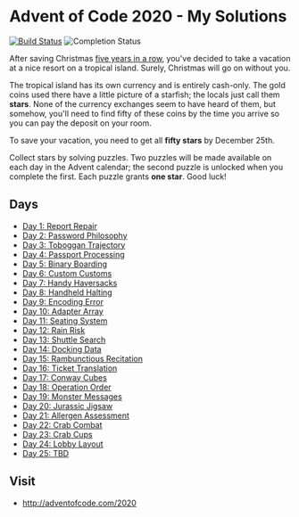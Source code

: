 # Advent of Code 2020 - My Solutions
[![Build Status](https://github.com/merrazquin/advent-of-code/workflows/build/badge.svg)](https://github.com/merrazquin/advent-of-code/actions)
![Completion Status](https://img.shields.io/endpoint?url=https://raw.githubusercontent.com/merrazquin/advent-of-code/main/year-2020/.github/badges/completion.json&label=stars+collected)

After saving Christmas [five years in a row](https://adventofcode.com/events), you've decided to take a vacation at a nice resort on a tropical island. Surely, Christmas will go on without you.

The tropical island has its own currency and is entirely cash-only. The gold coins used there have a little picture of a starfish; the locals just call them **stars**. None of the currency exchanges seem to have heard of them, but somehow, you'll need to find fifty of these coins by the time you arrive so you can pay the deposit on your room.

To save your vacation, you need to get all **fifty stars** by December 25th.

Collect stars by solving puzzles. Two puzzles will be made available on each day in the Advent calendar; the second puzzle is unlocked when you complete the first. Each puzzle grants **one star**. Good luck!

## Days

- [Day 1: Report Repair](day01/)
- [Day 2: Password Philosophy](day02/)
- [Day 3: Toboggan Trajectory](day03/)
- [Day 4: Passport Processing](day04/)
- [Day 5: Binary Boarding](day05/)
- [Day 6: Custom Customs](day06/)
- [Day 7: Handy Haversacks](day07/)
- [Day 8: Handheld Halting](day08/)
- [Day 9: Encoding Error](day09/)
- [Day 10: Adapter Array](day10/)
- [Day 11: Seating System](day11/)
- [Day 12: Rain Risk](day12/)
- [Day 13: Shuttle Search](day13/)
- [Day 14: Docking Data](day14/)
- [Day 15: Rambunctious Recitation](day15/)
- [Day 16: Ticket Translation](day16/)
- [Day 17: Conway Cubes](day17/)
- [Day 18: Operation Order](day18/)
- [Day 19: Monster Messages](day19/)
- [Day 20: Jurassic Jigsaw](day20/)
- [Day 21: Allergen Assessment](day21/)
- [Day 22: Crab Combat](day22/)
- [Day 23: Crab Cups](day23/)
- [Day 24: Lobby Layout](day24/)
- [Day 25: TBD](day25/)

## Visit
- http://adventofcode.com/2020
